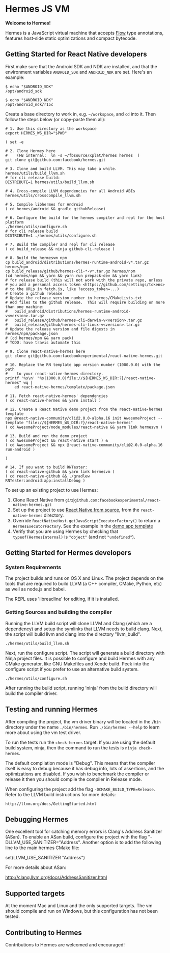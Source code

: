 # Hermes JS VM

**Welcome to Hermes!**

Hermes is a JavaScript virtual machine that accepts [Flow](https://flowtype.org)
type annotations, features host-side static optimizations and compact bytecode.

## Getting Started for React Native developers

First make sure that the Android SDK and NDK are installed, and that the
environment variables `ANDROID_SDK` and `ANDROID_NDK` are set. Here's an
example:

```
$ echo "$ANDROID_SDK"
/opt/android_sdk

$ echo "$ANDROID_NDK"
/opt/android_ndk/r15c
```

Create a base directory to work in, e.g. `~/workspace`, and `cd` into it. Then
follow the steps below (or copy-paste them all):

```
# 1. Use this directory as the workspace
export HERMES_WS_DIR="$PWD"

( set -e

# 2. Clone Hermes here
#    (FB internal:  ln -s ~/fbsource/xplat/hermes hermes  )
git clone git@github.com:facebook/hermes.git

# 3. Clone and build LLVM. This may take a while.
hermes/utils/build_llvm.sh
# for cli release build:
DISTRIBUTE=1 hermes/utils/build_llvm.sh

# 4. Cross-compile LLVM dependencies for all Android ABIs
hermes/utils/crosscompile_llvm.sh

# 5. Compile libhermes for Android
( cd hermes/android && gradle githubRelease)

# 6. Configure the build for the hermes compiler and repl for the host platform
./hermes/utils/configure.sh
# for cli release build
DISTRIBUTE=1 ./hermes/utils/configure.sh

# 7. Build the compiler and repl for cli release
( cd build_release && ninja github-cli-release )

# 8. Build the hermesvm npm
cp build_android/distributions/hermes-runtime-android-v*.tar.gz hermes/npm
cp build_release/github/hermes-cli-*-v*.tar.gz hermes/npm
(cd hermes/npm && yarn && yarn run prepack-dev && yarn link)
# for release build (this will not work with the private repo, unless
# you add a personal access token <https://github.com/settings/tokens>
# to the URLs in fetch.js, like ?access_token=...)
# Create a github release
# Update the release_version number in hermes/CMakeLists.txt
# Add files to the github release.  This will require building on more than one machine:
#   build_android/distributions/hermes-runtime-android-v<version>.tar.gz
#   build_release/github/hermes-cli-darwin-v<version>.tar.gz
#   build_release/github/hermes-cli-linux-v<version>.tar.gz
# Update the release version and file digests in hermes/npm/package.json
# (cd hermes/npm && yarn pack)
# TODO: have travis automate this

# 9. Clone react-native-hermes here
git clone git@github.com:facebookexperimental/react-native-hermes.git

# 10. Replace the RN template app version number (1000.0.0) with the path
#    to your react-native-hermes directory.
printf '%s\n' "%s|1000.0.0|file://${HERMES_WS_DIR:?}/react-native-hermes" wq |
    ed react-native-hermes/template/package.json

# 11. Fetch react-native-hermes' dependencies
( cd react-native-hermes && yarn install )

# 12. Create a React Native demo project from the react-native-hermes template
npx @react-native-community/cli@2.0.0-alpha.16 init AwesomeProject --template "file://${HERMES_WS_DIR:?}/react-native-hermes"
( cd AwesomeProject/node_modules/react-native && yarn link hermesvm )

# 13. Build and run the demo project
( cd AwesomeProject && react-native start ) &
( cd AwesomeProject && npx @react-native-community/cli@2.0.0-alpha.16 run-android )

)

# 14. If you want to build RNTester:
( cd react-native-github && yarn link hermesvm )
( cd react-native-github && ./gradlew RNTester:android:app:installDebug )
```

To set up an existing project to use Hermes:

1. Clone React Native from `git@github.com:facebookexperimental/react-native-hermes.git`
2. Set up the project to use [React Native from source](https://facebook.github.io/react-native/docs/building-from-source),
   from the `react-native-hermes` directory.
3. Override `ReactNativeHost.getJavaScriptExecutorFactory()` to return a
   `HermesExecutorFactory`. See the example in the
   [demo app template](https://github.com/facebookexperimental/react-native-hermes/blob/master/template/android/app/src/main/java/com/helloworld/MainApplication.java#L38)
4. Verify that you are using Hermes by checking that `typeof(HermesInternal)`
   is `"object"` (and not `"undefined"`).


## Getting Started for Hermes developers

### System Requirements

The project builds and runs on OS X and Linux. The project depends on the tools
that are required to build LLVM (a C++ compiler, CMake, Python, etc) as well as
node.js and babel.

The REPL uses 'libreadline' for editing, if it is installed.

### Getting Sources and building the compiler

Running the LLVM build script will clone LLVM and Clang (which are a dependency)
and setup the symlinks that LLVM needs to build clang. Next, the script will
build llvm and clang into the directory "llvm_build".

    ./hermes/utils/build_llvm.sh

Next, run the configure script. The script will generate a build directory with
Ninja project files. It is possible to configure and build Hermes with any CMake
generator, like GNU Makefiles and Xcode build. Peek into the configure script
if you prefer to use an alternative build system.

    ./hermes/utils/configure.sh

After running the build script, running 'ninja' from the build directory will
build the compiler driver.

## Testing and running Hermes

After compiling the project, the vm driver binary will be located in the `/bin`
directory under the name `./bin/hermes`.  Run `./bin/hermes --help` to learn
more about using the vm test driver.

To run the tests run the `check-hermes` target. If you are using the default
build system, ninja, then the command to run the tests is `ninja check-hermes`.

The default compilation mode is "Debug". This means that the compiler itself is
easy to debug because it has debug info, lots of assertions, and the
optimizations are disabled. If you wish to benchmark the compiler or release it
then you should compile the compiler in Release mode.

When configuring the project add the flag `-DCMAKE_BUILD_TYPE=Release`. Refer to
the LLVM build instructions for more details:

    http://llvm.org/docs/GettingStarted.html

## Debugging Hermes

One excellent tool for catching memory errors is Clang's Address Sanitizer
(ASan). To enable an ASan build, configure the project with the flag
"-DLLVM_USE_SANITIZER="Address". Another option is to add the following line to
the main hermes CMake file:

  set(LLVM_USE_SANITIZER "Address")

For more details about ASan:

  http://clang.llvm.org/docs/AddressSanitizer.html

## Supported targets

At the moment Mac and Linux and the only supported targets. The vm
should compile and run on Windows, but this configuration has not been tested.

## Contributing to Hermes

Contributions to Hermes are welcomed and encouraged!
